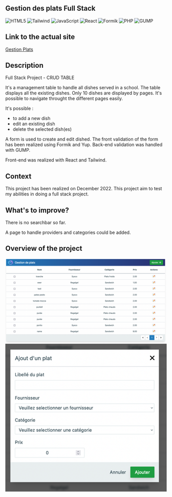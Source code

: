 ## Gestion des plats Full Stack

![HTML5](https://img.shields.io/badge/HTML5-red)
![Tailwind](https://img.shields.io/badge/-Tailwind-yellow)
![JavaScript](https://img.shields.io/badge/JavaScript-green)
![React](https://img.shields.io/badge/-React-blue)
![Formik](https://img.shields.io/badge/-Formik-purple)
![PHP](https://img.shields.io/badge/-PHP-pink)
![GUMP](https://img.shields.io/badge/-GUMP-beige)


## Link to the actual site
[Gestion Plats](https://gestionplats.netlify.app/)

## Description
Full Stack Project - CRUD TABLE

It's a management table to handle all dishes served in a school.
The table displays all the existing dishes. Only 10 dishes are displayed by pages. It's possible to navigate throught the different pages easily.

It's possible :
- to add a new dish
- edit an existing dish
- delete the selected dish(es)

A form is used to create and edit dished. The front validation of the form has been realized using Formik and Yup.
Back-end validation was handled with GUMP.

Front-end was realized with React and Tailwind.

## Context
This project has been realized on December 2022. This project aim to test my abilities in doing a full stack project.

## What's to improve?
There is no searchbar so far. 

A page to handle providers and categories could be added.


## Overview of the project
![Overview1](public/assets/gestionplatoverview1.png)
![Overview2](public/assets/gestionplatoverview2.png)
